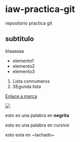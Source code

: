 # iaw-practica-git
repositorio practica git

## subtitulo
blaaaaaa

* elemento1
* elemento2
* elemento3

1. Lista connumeros
2. SEgunda lista

[Enlace a marca](www.marca.com)

![](desktop/d.jpg)

esto es una palabra en **negrita**

esto es una palabra en *cursiva*

esto esta en ~tachado~

